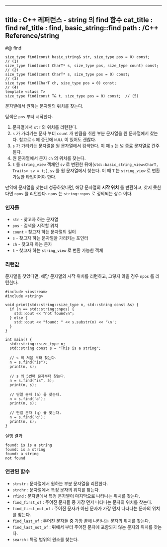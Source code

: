 ----------------
title : C++ 레퍼런스 - string 의 find 함수
cat_title : find
ref_title : find, basic_string::find
path : /C++ Reference/string
----------------

#@ find

```cpp-formatted
size_type find(const basic_string& str, size_type pos = 0) const;      // (1)
size_type find(const CharT* s, size_type pos, size_type count) const;  // (2)
size_type find(const CharT* s, size_type pos = 0) const;               // (3)
size_type find(CharT ch, size_type pos = 0) const;                     // (4)
template <class T>
size_type find(const T& t, size_type pos = 0) const;  // (5)
```

문자열에서 원하는 문자열의 위치를 찾는다.

탐색은 `pos` 부터 시작한다.

1. 문자열에서 `str` 의 위치를 리턴한다.
2. `s` 가 가리키는 문자 부터 `count` 개 만큼을 취한 부분 문자열을 원 문자열에서 찾는다. 참고로 s 에 중간에 `NULL` 이 있어도 괜찮다.
3. `s` 가 가리키는 문자열을 원 문자열에서 검색한다. 이 때 `s` 는 널 종료 문자열로 간주된다.
4. 원 문자열에서 문자 `ch` 의 위치를 찾는다.
5. `t` 를 `string_view` 객체인 `sv` 로 변환한 뒤에(`std::basic_string_view<CharT, Traits> sv = t;`), `sv` 를 원 문자열에서 찾는다. 이 때 `T` 는 `string_view` 로 변환 가능한 타입이어야 한다.

만약에 문자열을 찾는데 성공하였다면, 해당 문자열의 **시작 위치** 를 반환하고, 찾지 못한다면 `npos` 를 리턴한다. `npos` 는 `string::npos` 로 정의되는 상수 이다.

### 인자들

* `str`	-	찾고자 하는 문자열
* `pos`	-	검색을 시작할 위치
* `count`	-	찾고자 하는 문자열의 길이
* `s`	-	찾고자 하는 문자열을 가리키는 포인터
* `ch`	-	찾고자 하는 문자
* `t`	-	찾고자 하는 `string_view` 로 변환 가능한 객체

### 리턴값

문자열을 찾았다면, 해당 문자열의 시작 위치를 리턴하고, 그렇지 않을 경우 `npos` 를 리턴한다.

```cpp-formatted
#include <iostream>
#include <string>

void print(std::string::size_type n, std::string const &s) {
  if (n == std::string::npos) {
    std::cout << "not found\n";
  } else {
    std::cout << "found: " << s.substr(n) << '\n';
  }
}

int main() {
  std::string::size_type n;
  std::string const s = "This is a string";

  // s 의 처음 부터 찾는다.
  n = s.find("is");
  print(n, s);

  // s 의 5번째 문자부터 찾는다.
  n = s.find("is", 5);
  print(n, s);

  // 단일 문자 (a) 를 찾는다.
  n = s.find('a');
  print(n, s);

  // 단일 문자 (q) 를 찾는다.
  n = s.find('q');
  print(n, s);
}
```

실행 결과

```exec
found: is is a string
found: is a string
found: a string
not found
```

### 연관된 함수

* `strstr` : 문자열에서 원하는 부분 문자열을 리턴한다.
* `strchr` : 문자열에서 특정 문자의 위치를 찾는다.
* `rfind` : 문자열에서 특정 문자열이 마지막으로 나타나는 위치를 찾는다.
* `find_first_of` : 주어진 문자들 중 가장 먼저 나타나는 문자의 위치를 찾는다.
* `find_first_not_of` : 주어진 문자가 아닌 문자가 가장 먼저 나타나는 문자의 위치를 찾는다.
* `find_last_of` : 주어진 문자들 중 가장 끝에 나타나는 문자의 위치를 찾는다.
* `find_last_not_of` : 뒤에서 부터 주어진 문자에 포함되지 않는 문자의 위치를 찾는다.
* `search` : 특정 범위의 원소를 찾는다.